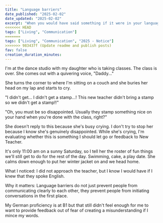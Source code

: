 ```yaml
---
title: "Language barriers"
date_published: "2025-02-02"
date_updated: "2025-02-02"
excerpt: "When you would have said something if it were in your language."
<<<<<<< HEAD
tags: ["Living", "Communication"]
=======
tags: ["Living", "Communication", "2025 - Notice"]
>>>>>>> 983437f (Update readme and publish posts)
fav: false
creation_duration_minutes:
---
```


I'm at the dance studio with my daughter who is taking classes. The class is over. She comes out with a quivering voice, "Daddy..."

She turns the corner to where I'm sitting on a couch and she buries her head on my lap and starts to cry.

"I didn't get... I didn't get a stamp...! This new teacher didn't bring a stamp so we didn't get a stamp!!"

"Oh, you must be so disappointed. Usually they stamp something nice on your hand when you're done with the class, right?"

She doesn't reply to this because she's busy crying. I don't try to stop her because I know she's genuinely disappointed. While she's crying, I'm evaluating whether this is something I should let go or feedback to New Teacher.

It's only 11:00 am on a sunny Saturday, so I tell her the roster of fun things we'll still get to do for the rest of the day. Swimming, cake, a play date. She calms down enough to put her winter jacket on and we head home.

What I noticed: I did not approach the teacher, but I know I would have if I knew that they spoke English.

Why it matters: Language barriers do not just prevent people from communicating clearly to each other, they prevent people from initiating conversations in the first place.

My German proficiency is at B1 but that still didn't feel enough for me to want to provide feedback out of fear of creating a misunderstanding if I mince my words.
